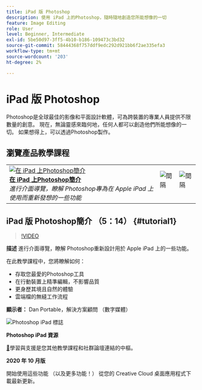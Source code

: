 ```yaml
---
title: iPad 版 Photoshop
description: 使用 iPad 上的Photoshop，隨時隨地創造您所能想像的一切
feature: Image Editing
role: User
level: Beginner, Intermediate
exl-id: 5be50d97-3ff5-4b10-b186-109473c3bd32
source-git-commit: 58444368f757ddf9edc292d921bb6f2ae335efa3
workflow-type: tm+mt
source-wordcount: '203'
ht-degree: 2%

---
```


# iPad 版 Photoshop

Photoshop是全球最佳的影像和平面設計軟體，可為跨裝置的專業人員提供不限數量的創意。 現在，無論靈感來臨何地，任何人都可以創造他們所能想像的一切。 如果想得上，可以透過Photoshop製作。

## 瀏覽產品教學課程

<table style="table-layout:fixed">
<tr>
 <td>
   <a href="photoshopipad.md#tutorial1">
      <img alt="在 iPad 上Photoshop簡介" src="../assets/PSiPad_thumbnail.jpg" />
   </a>
    <div>
   <a href="photoshopipad.md#tutorial1"><strong>在 iPad 上Photoshop簡介</strong></a>
    </div>
    <em>進行介面導覽，瞭解 Photoshop專為在 Apple iPad 上使用而重新發想的一些功能</em>
    <br>
  </td>
  <td>
    <img alt="間隔" src="../assets/Whitespacer.png" />
    <div>
    <br>
  </td>
  <td>
    <img alt="間隔" src="../assets/Whitespacer.png" />
    <div>
    <br>
  </td>
</tr>
</table>

## iPad 版 Photoshop簡介 （5：14） {#tutorial1}

>[!VIDEO](https://video.tv.adobe.com/v/326899?hidetitle=true)

**描述**
進行介面導覽，瞭解 Photoshop重新設計用於 Apple iPad 上的一些功能。

在此教學課程中，您將瞭解如何：
* 存取您最愛的Photoshop工具
* 在行動裝置上精準編輯，不影響品質
* 更身歷其境且自然的體驗
* 雲端檔的無縫工作流程

**顯示者：**
Dan Portable，解決方案顧問 （數字媒體）

![Photoshop iPad 標誌](../assets/ps_appicon_96.png)

**Photoshop iPad 資源**

[&#128279;](https://helpx.adobe.com/support/photoshop.html)學習與支援是您其他教學課程和社群論壇連結的中樞。

**2020 年 10 月版**

開始使用這些功能 （以及更多功能！） 從您的 Creative Cloud 桌面應用程式下載最新更新。
